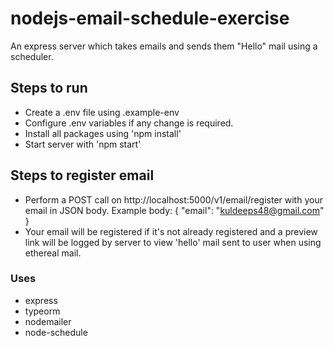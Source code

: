 # nodejs-email-schedule-exercise

An express server which takes emails and sends them "Hello" mail using a scheduler.

## Steps to run

- Create a .env file using .example-env
- Configure .env variables if any change is required.
- Install all packages using 'npm install'
- Start server with 'npm start'

## Steps to register email

- Perform a POST call on http://localhost:5000/v1/email/register with your email in JSON body.
  Example body: {
  "email": "kuldeeps48@gmail.com"
  }
- Your email will be registered if it's not already registered and a preview link will be logged by server to view 'hello' mail sent to user when using ethereal mail.

### Uses

- express
- typeorm
- nodemailer
- node-schedule

